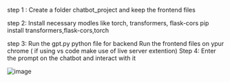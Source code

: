 step 1 : Create a folder chatbot_project and keep the frontend files

step 2: Install necessary modles like torch, transformers, flask-cors
pip install transformers,flask-cors,torch

step 3: 
Run the gpt.py python file for backend 
Run the frontend files on ypur chrome  ( if using vs code make use of live server extention)
Step 4:
Enter the prompt on the chatbot and interact with it

![image](https://github.com/user-attachments/assets/8c5252be-f9bc-41d8-b89f-fb9f0a6c7558)

